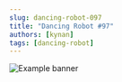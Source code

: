 ```yaml
---
slug: dancing-robot-097
title: "Dancing Robot #97"
authors: [kynan]
tags: [dancing-robot]
---
```


![Example banner](/img/stories/dancing-robot/097.PNG)
